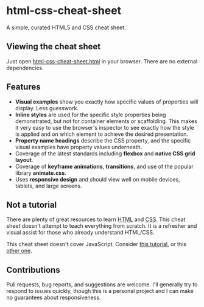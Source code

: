 # html-css-cheat-sheet

A simple, curated HTML5 and CSS cheat sheet.

## Viewing the cheat sheet

Just open [html-css-cheat-sheet.html](https://vajja-premsai.github.io/html_css_sheet/html-css-cheat-sheet.html) in your browser. There are no external dependencies.

## Features

- **Visual examples** show you exactly how specific values of properties will display. Less guesswork.
- **Inline styles** are used for the specific style properties being demonstrated, but not for container elements or scaffolding. This makes it very easy to use the browser's inspector to see exactly how the style is applied and on which element to achieve the desired presentation.
- **Property name headings** describe the CSS property, and the specific visual examples have property values underneath.
- Coverage of the latest standards including **flexbox** and **native CSS grid layout**.
- Coverage of **keyframe animations**, **transitions**, and use of the popular library **animate.css**.
- Uses **responsive design** and should view well on mobile devices, tablets, and large screens.

## Not a tutorial

There are plenty of great resources to learn [HTML](https://developer.mozilla.org/en-US/docs/Web/HTML) and [CSS](https://developer.mozilla.org/en-US/docs/Web/CSS). This cheat sheet doesn't attempt to teach everything from scratch. It is a refresher and visual assist for those who already understand HTML/CSS.

This cheat sheet doesn't cover JavaScript. Consider [this tutorial](https://developer.mozilla.org/en-US/docs/Web/JavaScript), or this [other one](http://javascript.info/).


## Contributions

Pull requests, bug reports, and suggestions are welcome. I'll generally try to respond to issues quickly, though this is a personal project and I can make no guarantees about responsiveness.
